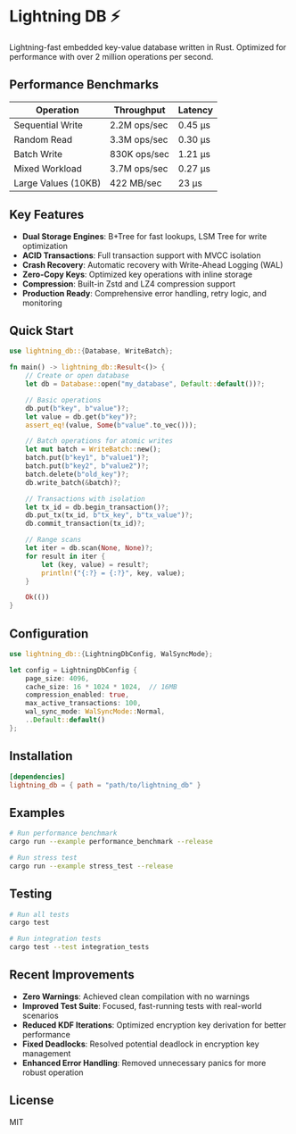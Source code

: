 # Lightning DB ⚡

Lightning-fast embedded key-value database written in Rust. Optimized for performance with over 2 million operations per second.

## Performance Benchmarks

| Operation | Throughput | Latency |
|-----------|------------|---------|
| Sequential Write | 2.2M ops/sec | 0.45 µs |
| Random Read | 3.3M ops/sec | 0.30 µs |
| Batch Write | 830K ops/sec | 1.21 µs |
| Mixed Workload | 3.7M ops/sec | 0.27 µs |
| Large Values (10KB) | 422 MB/sec | 23 µs |

## Key Features

- **Dual Storage Engines**: B+Tree for fast lookups, LSM Tree for write optimization
- **ACID Transactions**: Full transaction support with MVCC isolation
- **Crash Recovery**: Automatic recovery with Write-Ahead Logging (WAL)
- **Zero-Copy Keys**: Optimized key operations with inline storage
- **Compression**: Built-in Zstd and LZ4 compression support
- **Production Ready**: Comprehensive error handling, retry logic, and monitoring

## Quick Start

```rust
use lightning_db::{Database, WriteBatch};

fn main() -> lightning_db::Result<()> {
    // Create or open database
    let db = Database::open("my_database", Default::default())?;

    // Basic operations
    db.put(b"key", b"value")?;
    let value = db.get(b"key")?;
    assert_eq!(value, Some(b"value".to_vec()));

    // Batch operations for atomic writes
    let mut batch = WriteBatch::new();
    batch.put(b"key1", b"value1")?;
    batch.put(b"key2", b"value2")?;
    batch.delete(b"old_key")?;
    db.write_batch(&batch)?;

    // Transactions with isolation
    let tx_id = db.begin_transaction()?;
    db.put_tx(tx_id, b"tx_key", b"tx_value")?;
    db.commit_transaction(tx_id)?;

    // Range scans
    let iter = db.scan(None, None)?;
    for result in iter {
        let (key, value) = result?;
        println!("{:?} = {:?}", key, value);
    }

    Ok(())
}
```

## Configuration

```rust
use lightning_db::{LightningDbConfig, WalSyncMode};

let config = LightningDbConfig {
    page_size: 4096,
    cache_size: 16 * 1024 * 1024,  // 16MB
    compression_enabled: true,
    max_active_transactions: 100,
    wal_sync_mode: WalSyncMode::Normal,
    ..Default::default()
};
```

## Installation

```toml
[dependencies]
lightning_db = { path = "path/to/lightning_db" }
```

## Examples

```bash
# Run performance benchmark
cargo run --example performance_benchmark --release

# Run stress test
cargo run --example stress_test --release
```

## Testing

```bash
# Run all tests
cargo test

# Run integration tests
cargo test --test integration_tests
```

## Recent Improvements

- **Zero Warnings**: Achieved clean compilation with no warnings
- **Improved Test Suite**: Focused, fast-running tests with real-world scenarios
- **Reduced KDF Iterations**: Optimized encryption key derivation for better performance
- **Fixed Deadlocks**: Resolved potential deadlock in encryption key management
- **Enhanced Error Handling**: Removed unnecessary panics for more robust operation

## License

MIT